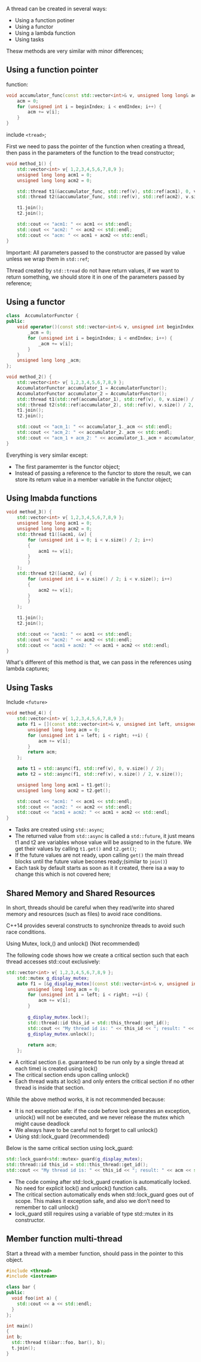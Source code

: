 A thread can be created in several ways:  

- Using a function potiner
- Using a functor
- Using a lambda function  
- Using tasks

Thesw methods are very similar with minor differences;

## Using a function pointer  
function:  
```C++
void accumulator_func(const std::vector<int>& v, unsigned long long& acm, unsigned int beginIndex, unsigned int endIndex) {
	acm = 0;
	for (unsigned int i = beginIndex; i < endIndex; i++) {
		acm += v[i];
	}
}
```
include `<tread>`;  

First we need to pass the pointer of the function when creating a thread, then pass in the parameters of the function to the tread constructor;
```C++
void method_1() {
	std::vector<int> v{ 1,2,3,4,5,6,7,8,9 };
	unsigned long long acm1 = 0;
	unsigned long long acm2 = 0;

	std::thread t1(&accumulator_func, std::ref(v), std::ref(acm1), 0, v.size() / 2);
	std::thread t2(&accumulator_func, std::ref(v), std::ref(acm2), v.size() / 2, v.size());

	t1.join();
	t2.join();

	std::cout << "acm1: " << acm1 << std::endl;
	std::cout << "acm2: " << acm2 << std::endl;
	std::cout << "acm: " << acm1 + acm2 << std::endl;
}
```
Important: All parameters passed to the constructor are passed by value unless we wrap them in `std::ref`;  

Thread created by `std::tread` do not have return values, if we want to return something, we should store it in one of the parameters passed by reference;  

## Using a functor
```C++
class  AccumulatorFunctor {
public:
	void operator()(const std::vector<int>& v, unsigned int beginIndex, unsigned int endIndex) {
		_acm = 0;
		for (unsigned int i = beginIndex; i < endIndex; i++) {
			_acm += v[i];
		}
	}
	unsigned long long _acm;
};

void method_2() {
	std::vector<int> v{ 1,2,3,4,5,6,7,8,9 };
	AccumulatorFunctor accumulator_1 = AccumulatorFunctor();
	AccumulatorFunctor accumulator_2 = AccumulatorFunctor();
	std::thread t1(std::ref(accumulator_1), std::ref(v), 0, v.size() / 2);
	std::thread t2(std::ref(accumulator_2), std::ref(v), v.size() / 2, v.size());
	t1.join();
	t2.join();

	std::cout << "acm_1: " << accumulator_1._acm << std::endl;
	std::cout << "acm_2: " << accumulator_2._acm << std::endl;
	std::cout << "acm_1 + acm_2: " << accumulator_1._acm + accumulator_2._acm << std::endl;
}
```
Everything is very similar except:
- The first paramemter is the functor object;
- Instead of passing a reference to the functor to store the result, we can store its return value in a member variable in the functor object;

## Using lmabda functions
```C++
void method_3() {
	std::vector<int> v{ 1,2,3,4,5,6,7,8,9 };
	unsigned long long acm1 = 0;
	unsigned long long acm2 = 0;
	std::thread t1([&acm1, &v] {
		for (unsigned int i = 0; i < v.size() / 2; i++)
		{
			acm1 += v[i];
		}
		}
	);
	std::thread t2([&acm2, &v] {
		for (unsigned int i = v.size() / 2; i < v.size(); i++)
		{
			acm2 += v[i];
		}
		}
	);

	t1.join();
	t2.join();

	std::cout << "acm1: " << acm1 << std::endl;
	std::cout << "acm2: " << acm2 << std::endl;
	std::cout << "acm1 + acm2: " << acm1 + acm2 << std::endl;
}
```
What's different of this method is that, we can pass in the references using lambda captures;  

## Using Tasks  
Include `<future>`
```C++
void method_4() {
	std::vector<int> v{ 1,2,3,4,5,6,7,8,9 };
	auto f1 = [](const std::vector<int>& v, unsigned int left, unsigned int right) {
		unsigned long long acm = 0;
		for (unsigned int i = left; i < right; ++i) {
			acm += v[i];
		}
		return acm;
	};

	auto t1 = std::async(f1, std::ref(v), 0, v.size() / 2);
	auto t2 = std::async(f1, std::ref(v), v.size() / 2, v.size());

	unsigned long long acm1 = t1.get();
	unsigned long long acm2 = t2.get();

	std::cout << "acm1: " << acm1 << std::endl;
	std::cout << "acm2: " << acm2 << std::endl;
	std::cout << "acm1 + acm2: " << acm1 + acm2 << std::endl;
}
```
- Tasks are created using `std::async`;
- The returned value from `std::async` is called a `std::future`,  it just means t1 and t2 are variables whose value will be assigned to in the future. We get their values by calling `t1.get()` and `t2.get()`;
- If the future values are not ready, upon calling `get()` the main thread blocks until the future value becones ready;(similar to `join()`)
- Each task by default starts as soon as it it created, there isa a way to change this which is not covered here;  

## Shared Memory and Shared Resources
In short, threads should be careful when they read/write into shared memory and resources (such as files) to avoid race conditions.  

C++14 provides several constructs to synchronize threads to avoid such race conditions.  

Using Mutex, lock,() and unlock() (Not recommended)  

The following code shows how we create a critical section such that each thread accesses std::cout exclusively:  
```C++
std::vector<int> v{ 1,2,3,4,5,6,7,8,9 };
	std::mutex g_display_mutex;
	auto f1 = [&g_display_mutex](const std::vector<int>& v, unsigned int left, unsigned int right) {
		unsigned long long acm = 0;
		for (unsigned int i = left; i < right; ++i) {
			acm += v[i];
		}
		
		g_display_mutex.lock();
		std::thread::id this_id = std::this_thread::get_id();
		std::cout << "My thread id is: " << this_id << "; result: " << acm << std::endl;
		g_display_mutex.unlock();
		
		return acm;
	};
```
- A critical section (i.e. guaranteed to be run only by a single thread at each time) is created using lock()
- The critical section ends upon calling unlock()
- Each thread waits at lock() and only enters the critical section if no other thread is inside that section.  

While the above method works, it is not recommended because:  

- It is not exception safe: if the code before lock generates an exception, unlock() will not be executed, and we never release the mutex which might cause deadlock
- We always have to be careful not to forget to call unlock()
- Using std::lock_guard (recommended)  

Below is the same critical section using lock_guard:  

```C++
std::lock_guard<std::mutex> guard(g_display_mutex);
std::thread::id this_id = std::this_thread::get_id();
std::cout << "My thread id is: " << this_id << "; result: " << acm << std::endl;
```
- The code coming after std::lock_guard creation is automatically locked. No need for explicit lock() and unlock() function calls.
- The critical section automatically ends when std::lock_guard goes out of scope. This makes it exception safe, and also we don’t need to remember to call unlock()
- lock_guard still requires using a variable of type std::mutex in its constructor.

## Member function multi-thread
Start a thread with a member function, should pass in the pointer to this object.
```C++
#include <thread>
#include <iostream>

class bar {
public:
  void foo(int a) {
    std::cout << a << std::endl;
  }
};

int main()
{
int b;
  std::thread t(&bar::foo, bar(), b);
  t.join();
}
```
